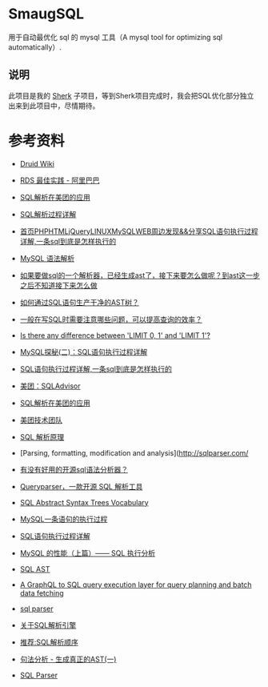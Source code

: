 # SmaugSQL
用于自动最优化 sql 的 mysql 工具（A mysql tool for optimizing sql automatically）.

## 说明
此项目是我的 [Sherk](https://github.com/Lvsi-China/Sherk) 子项目，等到Sherk项目完成时，我会把SQL优化部分独立出来到此项目中，尽情期待。

# 参考资料
- [Druid Wiki](https://github.com/alibaba/druid/wiki)
- [RDS 最佳实践 - 阿里巴巴](https://img.alicdn.com/top/i1/T10tl.FetdXXaRvVjX.pdf)
- [SQL解析在美团的应用](https://tech.meituan.com/SQL_parser_used_in_mtdp.html)
- [SQL解析过程详解](https://yq.aliyun.com/articles/1769)
- [首页PHPHTMLjQueryLINUXMySQLWEB周边发现&&分享SQL语句执行过程详解,一条sql到底是怎样执行的](http://www.dodobook.net/mysql/3251)
- [MySQL 语法解析](https://jin-yang.github.io/post/mysql-parser.html)
- [如果要做sql的一个解析器，已经生成ast了，接下来要怎么做呢？到ast这一步之后不知道接下来怎么做](https://www.zhihu.com/question/53617196)
- [如何通过SQL语句生产干净的AST树？](https://www.zhihu.com/question/61569096)
- [一般在写SQL时需要注意哪些问题，可以提高查询的效率？](https://www.zhihu.com/question/29619558)
- [Is there any difference between 'LIMIT 0, 1' and 'LIMIT 1'?](https://dba.stackexchange.com/questions/105850/is-there-any-difference-between-limit-0-1-and-limit-1)
- [MySQL探秘(二)：SQL语句执行过程详解](https://juejin.im/post/5b7036de6fb9a009c40997eb)
- [SQL语句执行过程详解,一条sql到底是怎样执行的](http://www.dodobook.net/mysql/3251)
- [美团：SQLAdvisor](https://github.com/Meituan-Dianping/SQLAdvisor)
- [SQL解析在美团的应用](https://tech.meituan.com/2018/05/20/sql-parser-used-in-mtdp.html)
- [美团技术团队](https://tech.meituan.com/)
- [SQL 解析原理](https://www.google.com/search?q=SQL+解析原理)
- [Parsing, formatting, modification and analysis](http://sqlparser.com/

- [有没有好用的开源sql语法分析器？](https://www.zhihu.com/question/51676071)

- [Queryparser，一款开源 SQL 解析工具](https://www.infoq.cn/article/uber-opensource-queryparser)

- [SQL Abstract Syntax Trees Vocabulary](http://ns.inria.fr/ast/sql/index.html)

- [MySQL一条语句的执行过程](https://www.leehao.org/mysql_execute_a_statement/)

- [SQL语句执行过程详解](http://blog.itpub.net/30604784/viewspace-1978430/)

- [MySQL 的性能（上篇）—— SQL 执行分析](https://www.cnblogs.com/xueweihan/p/6864401.html)

- [SQL AST](https://www.google.com/search?&q=SQL+AST)


- [A GraphQL to SQL query execution layer for query planning and batch data fetching](https://github.com/acarl005/join-monster)

- [sql parser](http://www.sqlparser.com/index.php)

- [关于SQL解析引擎](https://www.bbsmax.com/R/nAJvAAYwzr/)

- [推荐:SQL解析顺序](https://www.bbsmax.com/A/kvJ3oRwJgM/)

- [句法分析 - 生成真正的AST(一)](http://hcysun.me/vue-design/art/82vue-parsing.html)

- [SQL Parser](https://github.com/alibaba/druid/wiki/SQL-Parser)





